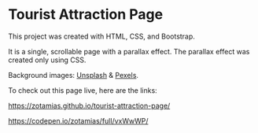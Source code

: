 # Tourist Attraction Page

This project was created with HTML, CSS, and Bootstrap.

It is a single, scrollable page with a parallax effect. The parallax effect was created only using CSS.

Background images: [Unsplash](https://unsplash.com) & [Pexels](https://pexels.com).

To check out this page live, here are the links:

https://zotamias.github.io/tourist-attraction-page/

https://codepen.io/zotamias/full/vxWwWP/
